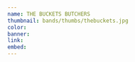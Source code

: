 ```yaml
---
name: THE BUCKETS BUTCHERS
thumbnail: bands/thumbs/thebuckets.jpg
color:
banner:
link:
embed:
---
```

